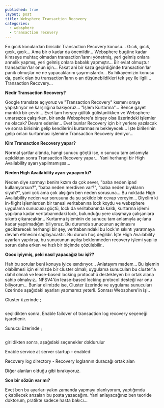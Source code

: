 ```yaml
---
published: true
layout: post
title: Websphere Transaction Recovery
categories: 
  - websphere
  - transaction recovery
---
```


En gıcık konulardan birisidir Transaction Recovery konusu... Gıcık, gıcık, gıcık, gıcık... Ama bir o kadar da önemlidir... Websphere bugüne kadar kimseye muhtaç olmadan transaction'larını yönetmiş, yeri gelmiş onlara annelik yapmış, yeri gelmiş onlara babalık yapmıştır... Bir evlat olmuştur transaction'lar onun için... Fakat ani bir kaza geçirdiğinde transaction'lar panik olmuşlar ve ne yapacaklarını şaşırmışlardır... Bu hikayemizin konusu da, panik olan bu transaction'ların o an düşünebildikleri tek şey ile ilgili... Transaction Recovery...

**Nedir Transaction Recovery?**

Google translate açıyoruz ve "Transaction Recovery" kısmını oraya yapıştırıyor ve karşılığına bakıyoruz... "İşlem Kurtarma"... Bence gayet mantıklı bir çeviri... Evet tam herşey güllük gülistanlıkken ve Websphere umarsızca çalışırken, bir anda Websphere'a birşey olsa üzerindeki işlemler ne olacak? Devam edenler... Evet bunlar Recovery için bir yerlere yazılacak ve sonra birisinin gelip kendilerini kurtarmasını bekleyecek... İşte birilerinin gelip onları kurtarması işlemine Transaction Recovery deniyor...

**Kim Transaction Recovery yapar?**

Normal şartlar altında, hangi sunucu göçtü ise, o sunucu tam anlamıyla açıldıktan sonra Transaction Recovery yapar... Yani herhangi bir High Availability ayarı yapılmamışsa...

**Neden High Availability ayarı yapayım ki?**

Neden diye sormayı benim kızım da çok sever, "baba neden ipad kullanıyorsun?", "baba neden merdiven var?", "baba neden bıyıkların siyah?", yani çok ama çok alışığım ben neden sorusuna... Bu noktada High Availability neden var sorusuna da şu şekilde bir cevap vereyim... Diyelim ki in-flight işlemlerden bir tanesi veritabanına lock koydu ve websphere uygulama sunucusu göçtü, lock da veritabanında kaldı, kurtarma işlemi yapılana kadar veritabanındaki lock, bulunduğu yere ulaşmaya çalışanlara sıkıntı çıkaracaktır... Kurtarma işleminin de sunucu tam anlamıyla açılana kadar yapılmadığını biliyoruz. Bu durumda sunucunun açılmasını gecikterecek herhangi bir şey, veritabanındaki bu lock'ın sıkıntı yaratmaya devam etmesini sağlayacaktır. Bu durum hoş değildir. İşte High Availability ayarları yapılırsa, bu sunucunun açılışı beklenmeden recovery işlemi yapılıp sorun daha erken ve hızlı bir biçimde çözülebilir..

**Oooo iyiymiş, peki nasıl yapacağız bu işi??**

Hah bu sorular beni konuya iyice ısındırıyor... Anlatayım madem... Bu işlemin olabilmesi için elimizde bir cluster olmalı, uygulama sunucuları bu cluster'a dahil olmalı ve lease-based locking protocol'ü destekleyen bir ortak alana sahip olmalıyız.. NFSV4'ün lease-based locking protocol desteği var onu biliyorum... Bunlar elimizde ise, Cluster üzerinde ve uygulama sunucuları üzerinde aşağıdaki ayarları yapmamız yeterli. Sonrası Websphere'in işi..

Cluster üzerinde ;

```Servers > Clusters > WebSphere application server clusters > cluster_name
```
seçildikten sonra, Enable failover of transaction log recovery seçeneği işaretlenir.

Sunucu üzerinde ;

```Application servers > server_name > Compensation service
```

girildikten sonra, aşağıdaki seçenekler doldurulur

Enable service at server startup - enabled

Recovery log directory - Recovery loglarının duracağı ortak alan

Diğer alanları olduğu gibi bırakıyoruz.

**Son bir sözün var mı?**

Evet ben bu ayarları yakın zamanda yapmayı planlıyorum, yaptığımda çıkabilecek arızaları bu posta yazacağım. Yani anlayacağınız ben teoride doktorum, pratikte sadece hasta bakıcı...

